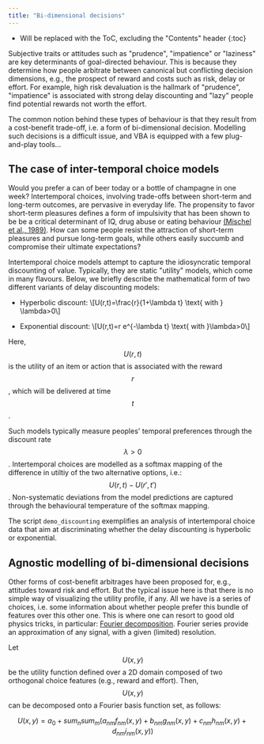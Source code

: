 ```yaml
---
title: "Bi-dimensional decisions"
---
```

* Will be replaced with the ToC, excluding the "Contents" header
{:toc}


Subjective traits or attitudes such as "prudence", "impatience" or "laziness" are key determinants of goal-directed behaviour. This is because they determine how people arbitrate between canonical but conflicting decision dimensions, e.g., the prospect of reward and costs such as risk, delay or effort. For example, high risk devaluation is the hallmark of "prudence", "impatience" is associated with strong delay discounting and "lazy" people find potential rewards not worth the effort.

The common notion behind these types of behaviour is that they result from a cost-benefit trade-off, i.e. a form of bi-dimensional decision. Modelling such decisions is a difficult issue, and VBA is equipped with a few plug-and-play tools...



## The case of inter-temporal choice models

Would you prefer a can of beer today or a bottle of champagne in one week? Intertemporal choices, involving trade-offs between short-term and long-term outcomes, are pervasive in everyday life. The propensity to favor short-term pleasures defines a form of impulsivity that has been shown to be be a critical determinant of IQ, drug abuse or eating behaviour [(Mischel et al., 1989)](https://www.ncbi.nlm.nih.gov/pubmed/2658056). How can some people resist the attraction of short-term pleasures and pursue long-term goals, while others easily succumb and compromise their ultimate expectations?

Intertemporal choice models attempt to capture the idiosyncratic temporal discounting of value. Typically, they are static "utility" models, which come in many flavours. Below, we briefly describe the mathematical form of two different variants of delay discounting models:

- Hyperbolic discount:
  \\[U(r,t)=\frac{r}{1+\lambda t} \text{ with } \lambda>0\\]

- Exponential discount:
  \\[U(r,t)=r e^{-\lambda t} \text{ with }\lambda>0\\]

Here, $$U(r,t)$$ is the utility of an item or action that is associated with the reward $$r$$, which will be delivered at time $$t$$.

Such models typically measure peoples' temporal preferences through the discount rate $$\lambda>0$$. Intertemporal choices are modelled as a softmax mapping of the difference in utiltiy of the two alternative options, i.e.: $$U(r,t)-U(r',t')$$. Non-systematic deviations from the model predictions are captured through the behavioural temperature of the softmax mapping.

The script `demo_discounting` exemplifies an analysis of intertemporal choice data that aim at discriminating whether the delay discounting is hyperbolic or exponential.


## Agnostic modelling of bi-dimensional decisions

Other forms of cost-benefit arbitrages have been proposed for, e.g., attitudes toward risk and effort. But the typical issue here is that there is no simple way of visualizing the utility profile, if any. All we have is a series of choices, i.e. some information about whether people prefer this bundle of features over this other one. This is where one can resort to good old physics tricks, in particular: [Fourier decomposition](https://en.wikipedia.org/wiki/Fourier_series). Fourier series provide an approximation of any signal, with a given (limited) resolution.

Let $$U(x,y)$$ be the utility function defined over a 2D domain composed of two orthogonal choice features (e.g., reward and effort). Then, $$U(x,y)$$ can be decomposed onto a Fourier basis function set, as follows:

$$U(x,y) = a_0 + sum_n sum_m (a_{nm} f_{nm}(x,y)+b_{nm} g_{nm}(x,y)+c_{nm} h_{nm}(x,y)+d_{nm} i_{nm}(x,y))$$







